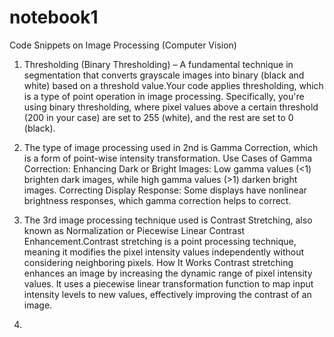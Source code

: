 # notebook1
Code Snippets on Image Processing (Computer Vision)
1) Thresholding (Binary Thresholding) – A fundamental technique in segmentation that converts grayscale images into binary (black and white) based on a threshold value.Your code applies thresholding, which is a type of point operation in image processing. Specifically, you're using binary thresholding, where pixel values above a certain threshold (200 in your case) are set to 255 (white), and the rest are set to 0 (black).
   
2) The type of image processing used in 2nd is Gamma Correction, which is a form of point-wise intensity transformation.                                                               Use Cases of Gamma Correction:
Enhancing Dark or Bright Images: Low gamma values (<1) brighten dark images, while high gamma values (>1) darken bright images.
Correcting Display Response: Some displays have nonlinear brightness responses, which gamma correction helps to correct.

3) The 3rd image processing technique used is Contrast Stretching, also known as Normalization or Piecewise Linear Contrast Enhancement.Contrast stretching is a point processing technique, meaning it modifies the pixel intensity values independently without considering neighboring pixels.
How It Works
Contrast stretching enhances an image by increasing the dynamic range of pixel intensity values. It uses a piecewise linear transformation function to map input intensity levels to new values, effectively improving the contrast of an image.

4) 


